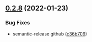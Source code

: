 ## [0.2.8](https://github.com/yxonic/vmark/compare/v0.2.7...v0.2.8) (2022-01-23)


### Bug Fixes

* semantic-release github ([c36b709](https://github.com/yxonic/vmark/commit/c36b7095a85e37a6dc2ac484e131e21fdb4357bd))
